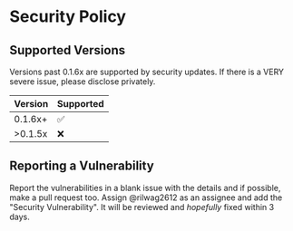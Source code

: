 # Security Policy

## Supported Versions

Versions past 0.1.6x are supported by security updates. If there is a VERY severe issue, please disclose privately.

| Version | Supported          |
| ------- | ------------------ |
| 0.1.6x+ | :white_check_mark: |
| >0.1.5x | :x:                |

## Reporting a Vulnerability

Report the vulnerabilities in a blank issue with the details and if possible, make a pull request too. Assign @rilwag2612 as an assignee and add the "Security Vulnerability". It will be reviewed and *hopefully* fixed within 3 days.
